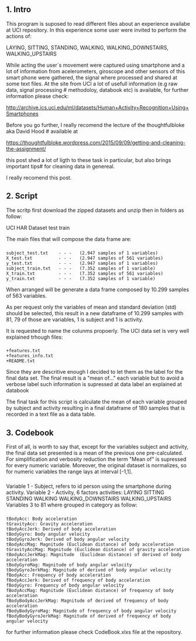 ## 1. Intro

This program is suposed to read different files about an experience availabe at UCI repository.
In this experience some user were invited to perform the actions of:
 
LAYING, SITTING, STANDING, WALKING, WALKING_DOWNSTAIRS, WALKING_UPSTAIRS
 
While acting the user´s movement were captured using smartphone and a lot of information from acelerometers, giroscope and other sensors
of this smart phone were gathered, the signal where processed and shared at some text files.
At the site from UCI a lot of usefull information (e.g raw data, signal processing # methodoloy, databook etc) is available, for further
information please check: 

http://archive.ics.uci.edu/ml/datasets/Human+Activity+Recognition+Using+Smartphones

Before you go further, I really recomend the lecture of the thoughtfulbloke aka David Hood # available at 

https://thoughtfulbloke.wordpress.com/2015/09/09/getting-and-cleaning-the-assignment/

this post shed a lot of ligth to these task in particular, but also brings important tips# for cleaning data in genereal. 

I really recomend this post.

## 2. Script

The scritp first download the zipped datasets and unzip then in folders as follow:

 UCI HAR Dataset
 		test
 		train

The main files that will compose the data frame are:
###
 
	subject_test.txt    - - -	(2.947 samples of 1 variables)
	X_test.txt 			- - -	(2.947 samples of 561 variables)
	y_test.txt 			- - -	(2.947 samples of 1 variables)
	subject_train.txt   - - -	(7.352 samples of 1 variable)
	X_train.txt 		- - -	(7.352 samples of 561 variables)
	y_train.txt 		- - -	(7.352 samples of 1 variable)

When arranged will be generate a data frame composed by 10.299 samples of 563 variables.

As per request only the variables of mean and standard deviation (std) should be selected, this result in a new dataframe of 10.299 samples with 81, 79 of those are variables, 1 is subject and 1 is activity.

It is requested to name the colunms propoerly. The UCI data set is very well explained trhough files:
###
	+features.txt
	+features_info.txt
	+README.txt

Since they are descritive enough I decided to let them as the label for the final data set. The final result is a "mean of..." each variable but to avoid a verbose label such information is supressed at data label an explained at databook

The final task for this script is calculate the mean of each variable grouped by subject and activity resulting in a final dataframe of 180 samples that is recorded in a text file as a data table.

## 3. Codebook

First of all, is worth to say that, except for the variables subject and activity, the final data set presented is a mean of the previous one pre-calculated.
For simplification and verbosity reduction the term "Mean of" is supressed for every numeric variable. Moreover, the original dataset is normalizes, so for numeric variables the range lays at interval [-1,1].

###
Variable 1 - Subject, refers to id person using the smartphone during activity.
Variable 2 - Activity, 6 factors activities:  LAYING SITTING STANDING WALKING WALKING_DOWNSTAIRS WALKING_UPSTAIRS
Variables 3 to 81 where grouped in category as follow: 

###
	tBodyAcc: Body acceleration
	tGravityAcc: Gravity acceleration
	tBodyAccJerk: Derived of body acceleration
	tBodyGyro: Body angular velocity
	tBodyGyroJerk: Derived of body angular velocity
	tBodyAccMag: Magnitude (Euclidean distance) of body acceleration
	tGravityAccMag: Magnitude (Euclidean distance) of gravity acceleration
	tBodyAccJerkMag: Magnitude  (Euclidean distance) of derived of body acceleration
	tBodyGyroMag: Magnitude of body angular velocity
	tBodyGyroJerkMag: Magnitude of derived of body angular velocity
	fBodyAcc: Frequency of body acceleration
	fBodyAccJerk: Derived of frequency of body acceleration
	fBodyGyro: Frequency of body angular velocity
	fBodyAccMag: Magnitude (Euclidean distance) of frequency of body acceleration
	fBodyBodyAccJerkMag: Magnitude of derived of frequency of body acceleration
	fBodyBodyGyroMag: Magnitude of frequency of body angular velocity
	fBodyBodyGyroJerkMag: Magnitude of derived of frequency of body angular velocity

for further information please check CodeBook.xlxs file at the repository.

